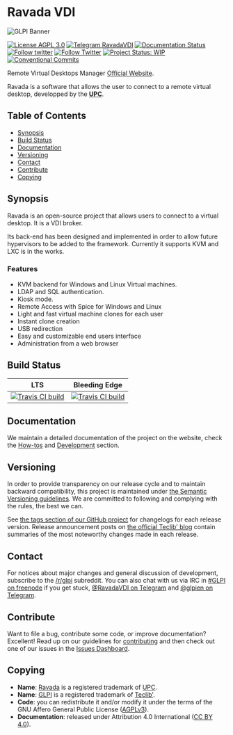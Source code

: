 # Ravada VDI

![GLPI Banner](https://user-images.githubusercontent.com/29282308/31666160-8ad74b1a-b34b-11e7-839b-043255af4f58.png)

[![License AGPL 3.0](https://img.shields.io/badge/License-AGPL%203.0-blue.svg)](https://github.com/pluginsGLPI/ravada/blob/develop/LICENSE.md)
[![Telegram RavadaVDI](https://img.shields.io/badge/Telegram-RavadaVDI-43BC9C.svg)](https://t.me/ravadavdi)
[![Documentation Status](https://readthedocs.org/projects/ravada/badge/?version=latest)](http://ravada.readthedocs.io/en/latest/?badge=latest)
[![Follow twitter](https://img.shields.io/twitter/follow/ravada_vdi.svg?style=social&label=Twitter&style=flat-square)](https://twitter.com/ravada_vdi)
[![Follow Twitter](https://img.shields.io/badge/Twitter-GLPI%20Project-26A2FA.svg)](https://twitter.com/GLPI_PROJECT)
[![Project Status: WIP](http://www.repostatus.org/badges/latest/wip.svg)](http://www.repostatus.org/#wip)
[![Conventional Commits](https://img.shields.io/badge/Conventional%20Commits-1.0.0-yellow.svg)](https://conventionalcommits.org)

Remote Virtual Desktops Manager [Official Website](https://ravada.upc.edu/).

Ravada is a software that allows the user to connect to a remote virtual desktop, developped by the **[UPC](https://github.com/upc)**.

## Table of Contents

* [Synopsis](#synopsis)
* [Build Status](#build-status)
* [Documentation](#documentation)
* [Versioning](#versioning)
* [Contact](#contact)
* [Contribute](#contribute)
* [Copying](#copying)

## Synopsis

Ravada is an open-source project that allows users to connect to a virtual desktop. It is a VDI broker.

Its back-end has been designed and implemented in order to allow future hypervisors to be added to the framework. Currently it supports KVM and LXC is in the works.

### Features

* KVM backend for Windows and Linux Virtual machines.
* LDAP and SQL authentication.
* Kiosk mode.
* Remote Access with Spice for Windows and Linux
* Light and fast virtual machine clones for each user
* Instant clone creation
* USB redirection
* Easy and customizable end users interface
* Administration from a web browser

## Build Status

|**LTS**|Bleeding Edge|
|:---:|:---:|
|[![Travis CI build](https://api.travis-ci.org/pluginsGLPI/ravada.svg?branch=master)](https://travis-ci.org/pluginsGLPI/ravada/)|[![Travis CI build](https://api.travis-ci.org/pluginsGLPI/ravada.svg?branch=develop)](https://travis-ci.org/pluginsGLPI/ravada/)|

## Documentation

We maintain a detailed documentation of the project on the website, check the [How-tos](https://pluginsGLPI.github.io/ravada/howtos/) and [Development](https://pluginsGLPI.github.io/ravada/) section.

## Versioning

In order to provide transparency on our release cycle and to maintain backward compatibility, this project is maintained under [the Semantic Versioning guidelines](http://semver.org/). We are committed to following and complying with the rules, the best we can.

See [the tags section of our GitHub project](https://github.com/pluginsGLPI/ravada/tags) for changelogs for each release version. Release announcement posts on [the official Teclib' blog](http://www.teclib-edition.com/en/communities/blog-posts/) contain summaries of the most noteworthy changes made in each release.

## Contact

For notices about major changes and general discussion of development, subscribe to the [/r/glpi](http://www.reddit.com/r/glpi) subreddit.
You can also chat with us via IRC in [#GLPI on freenode](http://webchat.freenode.net/?channels=GLPI) if you get stuck, [@RavadaVDI on Telegram](https://t.me/ravadavdi) and [@glpien on Telegram](https://t.me/glpien).

## Contribute

Want to file a bug, contribute some code, or improve documentation? Excellent! Read up on our
guidelines for [contributing](./.github/CONTRIBUTING.md) and then check out one of our issues in the [Issues Dashboard](https://github.com/pluginsGLPI/ravada/issues).

## Copying

* **Name**: [Ravada](https://ravada.upc.edu/) is a registered trademark of [UPC](http://www.upc.edu).
* **Name**: [GLPI](http://glpi-project.org/) is a registered trademark of [Teclib'](http://www.teclib-edition.com/en/).
* **Code**: you can redistribute it and/or modify it under the terms of the GNU Affero General Public License ([AGPLv3](https://www.gnu.org/licenses/agpl-3.0.en.html)).
* **Documentation**: released under Attribution 4.0 International ([CC BY 4.0](https://creativecommons.org/licenses/by/4.0/)).